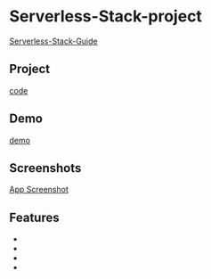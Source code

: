 # Serverless-Stack-project
[Serverless-Stack-Guide](https://serverless-stack.com/#guide)

## Project
[code](Serverless-project)

## Demo
[demo](https://dhqnhfdc27i5l.cloudfront.net/)
<br>
## Screenshots

[App Screenshot](https://user-images.githubusercontent.com/90596200/187058809-9b72ef02-4e70-417d-b983-c151e6714e77.png)


## Features

-
-
-
-
